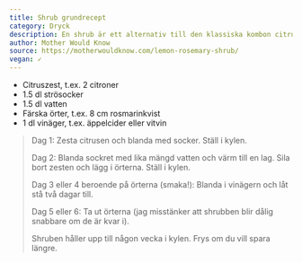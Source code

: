 ```yaml
---
title: Shrub grundrecept
category: Dryck
description: En shrub är ett alternativ till den klassiska kombon citrusjuice + sockerlag i cocktails. Citronsyran i juicen ersätts av ättiksyran i vinägern vilket ger en intressant twist.
author: Mother Would Know
source: https://motherwouldknow.com/lemon-rosemary-shrub/
vegan: ✓
---
```


- Citruszest, t.ex. 2 citroner
- 1.5 dl strösocker
- 1.5 dl vatten
- Färska örter, t.ex. 8 cm rosmarinkvist
- 1 dl vinäger, t.ex. äppelcider eller vitvin

> Dag 1: Zesta citrusen och blanda med socker. Ställ i kylen.
> 
> Dag 2: Blanda sockret med lika mängd vatten och värm till en lag. Sila bort zesten och lägg i örterna. Ställ i kylen.
> 
> Dag 3 eller 4 beroende på örterna (smaka!): Blanda i vinägern och låt stå två dagar till.
> 
> Dag 5 eller 6: Ta ut örterna (jag misstänker att shrubben blir dålig snabbare om de är kvar i).
> 
> Shruben håller upp till någon vecka i kylen. Frys om du vill spara längre.
